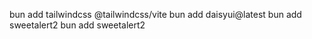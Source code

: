 bun add  tailwindcss @tailwindcss/vite
bun add  daisyui@latest
bun add sweetalert2
bun add sweetalert2
